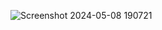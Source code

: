 ![Screenshot 2024-05-08 190721](https://github.com/DiggDiggs/atlas-web_react/assets/65854363/d6f54ca0-367d-42ea-ae30-ede5983276d8)
